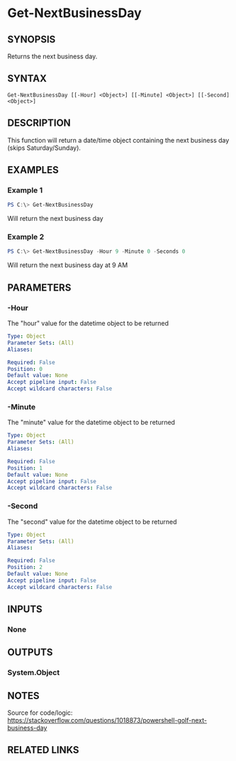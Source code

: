 ﻿---
external help file: User.Management.Automation.Core-help.xml
Module Name: User.Management.Automation.Core
online version:
schema: 2.0.0
---

# Get-NextBusinessDay

## SYNOPSIS
Returns the next business day.

## SYNTAX

```
Get-NextBusinessDay [[-Hour] <Object>] [[-Minute] <Object>] [[-Second] <Object>]
```

## DESCRIPTION
This function will return a date/time object containing the next business day (skips Saturday/Sunday).

## EXAMPLES

### Example 1
```powershell
PS C:\> Get-NextBusinessDay
```

Will return the next business day

### Example 2
```powershell
PS C:\> Get-NextBusinessDay -Hour 9 -Minute 0 -Seconds 0
```

Will return the next business day at 9 AM

## PARAMETERS

### -Hour
The "hour" value for the datetime object to be returned

```yaml
Type: Object
Parameter Sets: (All)
Aliases:

Required: False
Position: 0
Default value: None
Accept pipeline input: False
Accept wildcard characters: False
```

### -Minute
The "minute" value for the datetime object to be returned

```yaml
Type: Object
Parameter Sets: (All)
Aliases:

Required: False
Position: 1
Default value: None
Accept pipeline input: False
Accept wildcard characters: False
```

### -Second
The "second" value for the datetime object to be returned

```yaml
Type: Object
Parameter Sets: (All)
Aliases:

Required: False
Position: 2
Default value: None
Accept pipeline input: False
Accept wildcard characters: False
```

## INPUTS

### None

## OUTPUTS

### System.Object
## NOTES
Source for code/logic: https://stackoverflow.com/questions/1018873/powershell-golf-next-business-day

## RELATED LINKS
